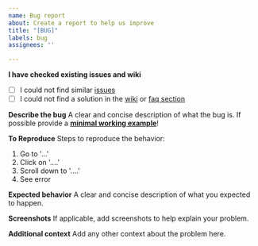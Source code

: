 ```yaml
---
name: Bug report
about: Create a report to help us improve
title: "[BUG]"
labels: bug
assignees: ''

---
```


**I have checked existing issues and wiki**

- [ ] I could not find similar [issues](https://github.com/ta4j/ta4j/issues?utf8=%E2%9C%93&q=)
- [ ] I could not find a solution in the [wiki](https://ta4j.github.io/ta4j-wiki/)
  or [faq section](https://ta4j.github.io/ta4j-wiki/FAQ.html)

**Describe the bug**
A clear and concise description of what the bug is. If possible provide
a **[minimal working example](https://stackoverflow.com/help/mcve)**!

**To Reproduce**
Steps to reproduce the behavior:

1. Go to '...'
2. Click on '....'
3. Scroll down to '....'
4. See error

**Expected behavior**
A clear and concise description of what you expected to happen.

**Screenshots**
If applicable, add screenshots to help explain your problem.

**Additional context**
Add any other context about the problem here.
